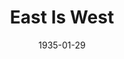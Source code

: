 ---
title: East Is West
date: 1935-01-29
opening_date: 1935-01-29
closing_date:
layout: productions
playbill:
Theatre: Theatre Jacksonville
cast:
- Lo Sang Kee: Allen Moreland
- Mildred Benson: Marion Armington
- Hop Toy: Charles Luckie
- Charlei Yong: Clyde Harris
- Mrs. Davis: Dewey Mallison
- Miss Fountain: Dorothy Mashburn
- Sing-Song Girl:
  - Dorothy Mashburn
  - Edwina Stephenson
  - Ida Tracy
  - June Stoy
  - Louise Bowden
  - Mary Courtney
- Ming Toy: Madeleine Ingalls
- Andrew Benson: Ernest Milam, M.D.
- Mrs. Benson: Frances Blackwell
- James Potter: John Salzer
- Thomas: Omar Davis
- Attendant on Loveboat: Robert Stoy
- Servant: Robert Stoy
- Proprietor of Loveboat: Robert Tracy
- Billy Benson: Stokes Perry
- Chang Lee: J.H. Pratt
- Customer: J.H. Pratt
crew:
- Director: Margaret Pumpelly
- Costumes: Will Louis
- Staging: Robert Tracy
understudies:
orchestra:
---